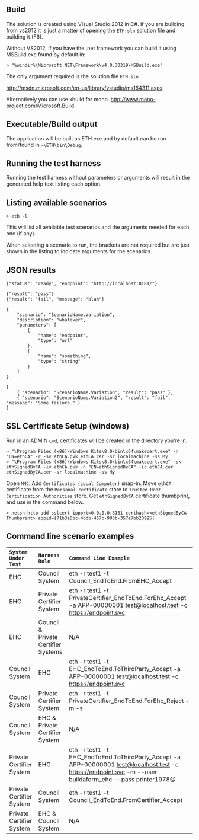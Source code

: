 ## Build

The solution is created using Visual Studio 2012 in C#. If you are building from vs2012 it is just a matter of opening the `ETH.sln` solution file and building it (F6).

Without VS2012, if you have the .net framework you can build it using MSBuild.exe found by default in:

    > "%windir%\Microsoft.NET\Framework\v4.0.30319\MSBuild.exe"
The only argument required is the solution file `ETH.sln`

http://msdn.microsoft.com/en-us/library/vstudio/ms164311.aspx

Alternatively you can use xbuild for mono.
http://www.mono-project.com/Microsoft.Build

## Executable/Build output

The application will be built as ETH.exe and by default can be run from/found in `~\ETH\bin\Debug`.

## Running the test harness

Running the test harness without parameters or arguments will result in the generated help text listing each option.

## Listing available scenarios

    > eth -l

This will list all available test scenarios and the arguments needed for each one (if any).

When selecting a scenario to run, the brackets are not required but are just shown in the listing to indicate arguments for the scenarios.

    
## JSON results


    {"status": "ready", "endpoint": "http://localhost:8181/"}

    {"result": "pass"}
    {"result": "fail", "message": "blah"}

    {
        "scenario": "ScenarioName.Variation",
        "description": "whatever",
        "parameters": [
            {
                "name": "endpoint",
                "type": "url"
            },
            {
                "name": "something",
                "type": "string"
            }
        ]
    }

    [
        { "scenario": "ScenarioName.Variation", "result": "pass" },
        { "scenario": "ScenarioName.Variation2", "result": "fail", "message": "Some failure." }
    ]


## SSL Certificate Setup (windows)

Run in an ADMIN `cmd`, certificates will be created in the directory you're in.

    > "\Program Files (x86)\Windows Kits\8.0\bin\x64\makecert.exe" -n "CN=ethCA" -r -sv ethCA.pvk ethCA.cer -sr localmachine -ss My
    > "\Program Files (x86)\Windows Kits\8.0\bin\x64\makecert.exe" -sk ethSignedByCA -iv ethCA.pvk -n "CN=ethSignedByCA" -ic ethCA.cer ethSignedByCA.cer -sr localmachine -ss My

Open `MMC`. Add `Certificates (Local Computer)` snap-in.
Move `ethCA` certificate from the `Personal certificate` store to `Trusted Root Certification Authorities` store.
Get `ethSignedByCA` certificate thumbprint, and use in the command below.

    > netsh http add sslcert ipport=0.0.0.0:8181 certhash=<ethSignedByCA Thumbprint> appid={71b3e5bc-4bdb-457b-903b-357e7bb20995}

## Command line scenario examples


| `System Under Test`          |`Harness Role            `           |`Command Line Example`
|:-----------------------------|:------------------------------------|:-------------------------------------------------|
| EHC                          |Council System                       |eth -r test1 -t Council_EndToEnd.FromEHC_Accept  |
| EHC                          |Private Certifier System             |eth -r test1 -t PrivateCertifier_EndToEnd.ForEhc_Accept -a APP-00000001 test@localhost.test -c https://endpoint.svc
| EHC                          |Council & Private Certifier Systems  |N/A
| Council System               |EHC                                  |eth -r test1 -t EHC_EndToEnd.ToThirdParty_Accept -a APP-00000001 test@localhost.test -c https://endpoint.svc
| Council System               |Private Certifier System             |eth -r test1 -t PrivateCertifier_EndToEnd.ForEhc_Reject -m -s
| Council System               |EHC & Private Certifier System       |N/A
| Private Certifier System     |EHC                                  |eth -r test1 -t EHC_EndToEnd.ToThirdParty_Accept -a APP-00000001 test@localhost.test -c https://endpoint.svc -m --user buildaform_ehc --pass printer1978@
| Private Certifier System     |Council System                       |eth -r test1 -t Council_EndToEnd.FromCertifier_Accept
| Private Certifier System     |EHC & Council System                 |N/A
